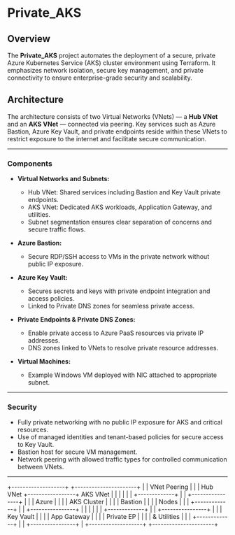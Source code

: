 # Private_AKS

## Overview

The **Private_AKS** project automates the deployment of a secure, private Azure Kubernetes Service (AKS) cluster environment using Terraform. It emphasizes network isolation, secure key management, and private connectivity to ensure enterprise-grade security and scalability.

## Architecture

The architecture consists of two Virtual Networks (VNets) — a **Hub VNet** and an **AKS VNet** — connected via peering. Key services such as Azure Bastion, Azure Key Vault, and private endpoints reside within these VNets to restrict exposure to the internet and facilitate secure communication.

---

### Components

- **Virtual Networks and Subnets:**
  - Hub VNet: Shared services including Bastion and Key Vault private endpoints.
  - AKS VNet: Dedicated AKS workloads, Application Gateway, and utilities.
  - Subnet segmentation ensures clear separation of concerns and secure traffic flows.

- **Azure Bastion:**
  - Secure RDP/SSH access to VMs in the private network without public IP exposure.

- **Azure Key Vault:**
  - Secures secrets and keys with private endpoint integration and access policies.
  - Linked to Private DNS zones for seamless private access.

- **Private Endpoints & Private DNS Zones:**
  - Enable private access to Azure PaaS resources via private IP addresses.
  - DNS zones linked to VNets to resolve private resource addresses.

- **Virtual Machines:**
  - Example Windows VM deployed with NIC attached to appropriate subnet.

---

### Security

- Fully private networking with no public IP exposure for AKS and critical resources.
- Use of managed identities and tenant-based policies for secure access to Key Vault.
- Bastion host for secure VM management.
- Network peering with allowed traffic types for controlled communication between VNets.

---


+-------------------+                 +----------------------+
|                   |   VNet Peering  |                      |
|    Hub VNet       +-----------------+      AKS VNet        |
|                   |                 |                      |
|  +-------------+  |                 |  +----------------+  |
|  | Azure       |  |                 |  | AKS Cluster    |  |
|  | Bastion     |  |                 |  | Nodes          |  |
|  +-------------+  |                 |  +----------------+  |
|                   |                 |                      |
|  +-------------+  |                 |  +----------------+  |
|  | Key Vault   |  |                 |  | App Gateway    |  |
|  | Private EP  |  |                 |  | & Utilities    |  |
|  +-------------+  |                 |  +----------------+  |
+-------------------+                 +----------------------+
